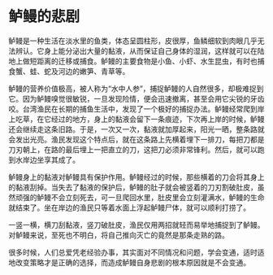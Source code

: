 # 鲈鳗的悲剧

鲈鳗是一种生活在淡水里的鱼类，体态呈圆柱形，皮很厚，鱼鳞细软到肉眼几乎无法辨认。它身上能分泌出大量的黏液，从而保证自己身体的湿润，这样就可以在陆地上做短距离的迁移或捕食。鲈鳗的主要食物是小鱼、小虾、水生昆虫，有时也捕食蟹、蛙、蛇及河边的嫩笋、青草等。 

鲈鳗的营养价值极高，被人称为“水中人参”，捕捉鲈鳗的人自然很多，却极难捉到它。因为鲈鳗嗅觉很敏锐，一旦发现险情，便会迅速撤离，甚至会用它尖锐的牙齿咬。台湾渔民在长期的捕鱼生活中，发现了一个极好的捕捉办法。鲈鳗经常爬到岸上吃草，在它经过的地方，身上的黏液会留下一条痕迹，下次再上岸的时候，鲈鳗还会继续走这条旧路。于是，一次又一次，黏液就加厚起来，阳光一晒，整条路就会发出光亮。渔民发现这个特点后，就在这条路上先横着埋下一排刀，每把刀都是刀刃朝上，在路的最后埋上一把直立的刀，这把刀必须非常锋利。然后，就可以跑到水岸边坐享其成了。 

鲈鳗身上的黏液对鲈鳗具有保护作用。鲈鳗经过的时候，那些横着的刀会将其身上的黏液刮掉。当失去了黏液的保护后，鲈鳗的肚子就会被竖着的刀刃割破肚皮，虽然顽强的鲈鳗不会立刻死去，可一旦爬回水里，肚皮里会立刻灌满水，鲈鳗的生命就结束了。坐在岸边的渔民只等着水面上浮起鲈鳗尸体，就可以顺利打捞了。 

一竖一横，横刀刮黏液，竖刀破肚皮，渔民仅用两招就轻而易举地捕捉到了鲈鳗。对鲈鳗来说，至死也不明白，将自己推向灭亡的竟然是那条走熟的路。 

很多时候，人们总爱凭老经验办事，其实面对不同情况和问题，学会变通，适时适地改变策略才是正确的选择，而造成鲈鳗自身悲剧的根本原因就是不会变通。